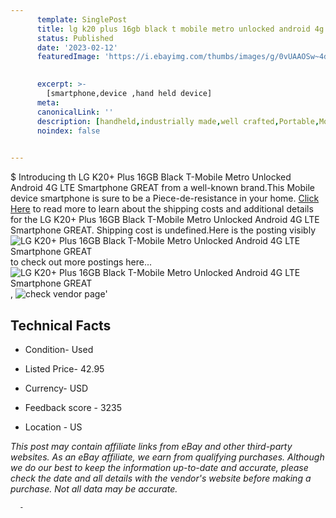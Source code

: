 ```yaml
---
      template: SinglePost
      title: lg k20 plus 16gb black t mobile metro unlocked android 4g lte smartphone great
      status: Published
      date: '2023-02-12'
      featuredImage: 'https://i.ebayimg.com/thumbs/images/g/0vUAAOSw~4djkrLc/s-l225.jpg'
       

      excerpt: >-
        [smartphone,device ,hand held device]
      meta:
      canonicalLink: ''
      description: [handheld,industrially made,well crafted,Portable,Mobile,Compact,Convenient,Lightweight,Maneuverable,Man-portable,Miniature,Carriable,Hand-held,Light,Holdable,Transportable,Mobile device,Pocket-sized,On-the-go,Wireless,Cordless,Compact size,Convenient size, smartphone,device ,hand held device]
      noindex: false
      

---
```

$
      Introducing th LG K20+ Plus 16GB Black T-Mobile Metro Unlocked Android 4G LTE Smartphone GREAT from a well-known brand.This Mobile device smartphone is sure to be a Piece-de-resistance in your home. [Click Here](https://www.ebay.com/itm/175587165576?hash=item28e1cf8588%3Ag%3A0vUAAOSw%7E4djkrLc&mkevt=1&mkcid=1&mkrid=711-53200-19255-0&campid=%253CePNCampaignId%253E&customid=%253CreferenceId%253E&toolid=10049) to read more to learn about the shipping costs and additional details for the LG K20+ Plus 16GB Black T-Mobile Metro Unlocked Android 4G LTE Smartphone GREAT. Shipping cost is undefined.Here is the posting visibly ![LG K20+ Plus 16GB Black T-Mobile Metro Unlocked Android 4G LTE Smartphone GREAT](https://i.ebayimg.com/thumbs/images/g/0vUAAOSw~4djkrLc/s-l225.jpg) to check out more postings here... ![LG K20+ Plus 16GB Black T-Mobile Metro Unlocked Android 4G LTE Smartphone GREAT](https://i.ebayimg.com/images/g/0vUAAOSw~4djkrLc/s-l500.jpg), ![check vendor page]()'

      

 ## Technical Facts 



     
      

 - Condition- Used 


      

 - Listed Price- 42.95 


      

 - Currency- USD 


      

 - Feedback score - 3235 


      

 - Location - US 


      
      

 *_This post may contain affiliate links from eBay and other third-party websites. As an eBay affiliate, we earn from qualifying purchases. Although we do our best to keep the information up-to-date and accurate, please check the date and all details with the vendor's website before making a purchase. Not all data may be accurate._*




      -
